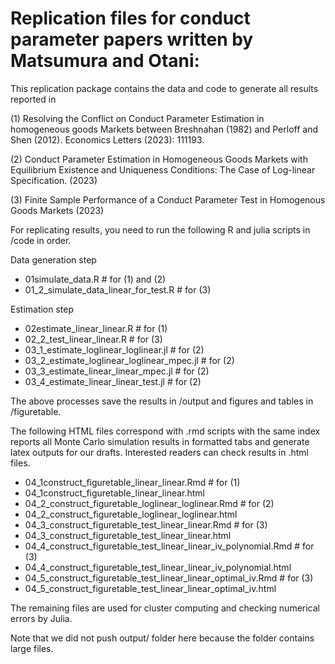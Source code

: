 # Replication files for conduct parameter papers written by Matsumura and Otani: 

This replication package contains the data and code to generate all results reported in 

(1) Resolving the Conflict on Conduct Parameter Estimation in homogeneous goods Markets between Breshnahan (1982) and Perloff and Shen (2012). Economics Letters (2023): 111193.

(2) Conduct Parameter Estimation in Homogeneous Goods Markets with Equilibrium Existence and Uniqueness Conditions: The Case of Log-linear Specification. (2023)

(3) Finite Sample Performance of a Conduct Parameter Test in Homogenous Goods Markets (2023)

For replicating results, you need to run the following R and julia scripts in /code in order.

  Data generation step
  - 01simulate_data.R # for (1) and (2)
  - 01_2_simulate_data_linear_for_test.R # for (3)

  Estimation step
  - 02estimate_linear_linear.R # for (1) 
  - 02_2_test_linear_linear.R # for (3)
  - 03_1_estimate_loglinear_loglinear.jl # for (2)
  - 03_2_estimate_loglinear_loglinear_mpec.jl # for (2)
  - 03_3_estimate_linear_linear_mpec.jl # for (2)
  - 03_4_estimate_linear_linear_test.jl # for (2)

The above processes save the results in /output and figures and tables in /figuretable.

The following HTML files correspond with .rmd scripts with the same index reports all Monte Carlo simulation results in formatted tabs and generate latex outputs for our drafts. Interested readers can check results in .html files.

  - 04_1construct_figuretable_linear_linear.Rmd # for (1) 
  - 04_1construct_figuretable_linear_linear.html
  - 04_2_construct_figuretable_loglinear_loglinear.Rmd # for (2)
  - 04_2_construct_figuretable_loglinear_loglinear.html
  - 04_3_construct_figuretable_test_linear_linear.Rmd # for (3)
  - 04_3_construct_figuretable_test_linear_linear.html
  - 04_4_construct_figuretable_test_linear_linear_iv_polynomial.Rmd # for (3)
  - 04_4_construct_figuretable_test_linear_linear_iv_polynomial.html
  - 04_5_construct_figuretable_test_linear_linear_optimal_iv.Rmd # for (3)
  - 04_5_construct_figuretable_test_linear_linear_optimal_iv.html

The remaining files are used for cluster computing and checking numerical errors by Julia.

Note that we did not push output/ folder here because the folder contains large files.
